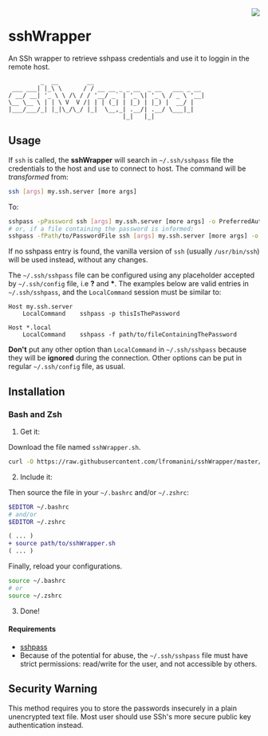 <img align="right" src="https://cdn.rawgit.com/sindresorhus/awesome/d7305f38d29fed78fa85652e3a63e154dd8e8829/media/badge.svg">

# sshWrapper
An SSh wrapper to retrieve sshpass credentials and use it to loggin in the remote host.

```
         _  __        __                               
 ___ ___| |_\ \      / / __ __ _ _ __  _ __   ___ _ __ 
/ __/ __| '_ \ \ /\ / / '__/ _` | '_ \| '_ \ / _ \ '__|
\__ \__ \ | | \ V  V /| | | (_| | |_) | |_) |  __/ |   
|___/___/_| |_|\_/\_/ |_|  \__,_| .__/| .__/ \___|_|   
                                |_|   |_|              
```

## Usage

If `ssh` is called, the **sshWrapper** will search in `~/.ssh/sshpass` file the credentials to the host and use to connect to host. The command will be *transformed* from:

```bash
ssh [args] my.ssh.server [more args]
```
To:

```bash
sshpass -pPassword ssh [args] my.ssh.server [more args] -o PreferredAuthentications=password
# or, if a file containing the password is informed:
sshpass -fPath/to/PasswordFile ssh [args] my.ssh.server [more args] -o PreferredAuthentications=password
```
If no sshpass entry is found, the vanilla version of `ssh` (usually `/usr/bin/ssh`) will be used instead, without any changes.

The `~/.ssh/sshpass` file can be configured using any placeholder accepted by `~/.ssh/config` file, i.e **?** and **\***. The examples below are valid entries in `~/.ssh/sshpass`, and the `LocalCommand` session must be similar to:

```config
Host my.ssh.server
    LocalCommand    sshpass -p thisIsThePassword

Host *.local
    LocalCommand    sshpass -f path/to/fileContainingThePassword
```

**Don't** put any other option than `LocalCommand` in `~/.ssh/sshpass` because they will be **ignored** during the connection. Other options can be put in regular `~/.ssh/config` file, as usual.

## Installation

### Bash and Zsh

1. Get it:

Download the file named `sshWrapper.sh`.

```bash
curl -O https://raw.githubusercontent.com/lfromanini/sshWrapper/master/sshWrapper.sh
```

2. Include it:

Then source the file in your `~/.bashrc` and/or `~/.zshrc`:

```bash
$EDITOR ~/.bashrc
# and/or
$EDITOR ~/.zshrc
```

```diff
( ... )
+ source path/to/sshWrapper.sh
( ... )
```

Finally, reload your configurations.

```bash
source ~/.bashrc
# or
source ~/.zshrc
```
3. Done!

#### Requirements

* [sshpass](https://linux.die.net/man/1/sshpass)
* Because of the potential for abuse, the `~/.ssh/sshpass` file must have strict permissions: read/write for the user, and not accessible by others.

## Security Warning

This method requires you to store the passwords insecurely in a plain unencrypted text file. Most user should use SSh's more secure public key authentication instead.
